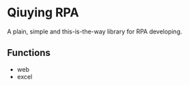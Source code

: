 # Qiuying RPA

A plain, simple and this-is-the-way library for RPA developing.

## Functions

- web
- excel
